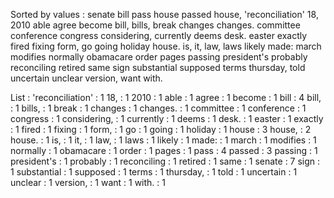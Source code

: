 Sorted by values :
senate bill pass house passed house, 'reconciliation' 18, 2010 able agree become bill, bills, break changes changes. committee conference congress considering, currently deems desk. easter exactly fired fixing form, go going holiday house. is, it, law, laws likely made: march modifies normally obamacare order pages passing president's probably reconciling retired same sign substantial supposed terms thursday, told uncertain unclear version, want with. 

List :
'reconciliation' : 1
18, : 1
2010 : 1
able : 1
agree : 1
become : 1
bill : 4
bill, : 1
bills, : 1
break : 1
changes : 1
changes. : 1
committee : 1
conference : 1
congress : 1
considering, : 1
currently : 1
deems : 1
desk. : 1
easter : 1
exactly : 1
fired : 1
fixing : 1
form, : 1
go : 1
going : 1
holiday : 1
house : 3
house, : 2
house. : 1
is, : 1
it, : 1
law, : 1
laws : 1
likely : 1
made: : 1
march : 1
modifies : 1
normally : 1
obamacare : 1
order : 1
pages : 1
pass : 4
passed : 3
passing : 1
president's : 1
probably : 1
reconciling : 1
retired : 1
same : 1
senate : 7
sign : 1
substantial : 1
supposed : 1
terms : 1
thursday, : 1
told : 1
uncertain : 1
unclear : 1
version, : 1
want : 1
with. : 1

